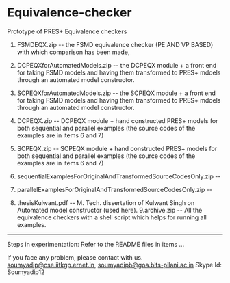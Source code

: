 # Equivalence-checker
Prototype of PRES+ Equivalence checkers



1. FSMDEQX.zip -- the FSMD equivalence checker (PE AND VP BASED) with which comparison has 
                      been made,

2. DCPEQXforAutomatedModels.zip -- the DCPEQX module + a front end 
                  for taking FSMD models and having them transformed to PRES+ 
                  mdoels through an automated model constructor.

3. SCPEQXforAutomatedModels.zip -- the SCPEQX module + a front end 
                  for taking FSMD models and having them transformed to PRES+ 
                  mdoels through an automated model constructor.



4. DCPEQX.zip -- DCPEQX module + hand constructed PRES+ models for both 
                 sequential and parallel examples (the source codes of the 
                 examples are in items 6 and 7)

5. SCPEQX.zip -- SCPEQX module + hand constructed PRES+ models for both 
                 sequential and parallel examples (the source codes of the 
                 examples are in items 6 and 7)


6. sequentialExamplesForOriginalAndTransformedSourceCodesOnly.zip -- 

7. parallelExamplesForOriginalAndTransformedSourceCodesOnly.zip -- 

8. thesisKulwant.pdf -- M. Tech. dissertation of Kulwant Singh on Automated 
                  model constructor (used here).
9.archive.zip -- All the equivalence checkers with a shell script which helps for running all examples.

----------

Steps in experimentation: Refer to the README files in items ...

If you face any problem, please contact with us.
soumyadip@cse.iitkgp.ernet.in, soumyadipb@goa.bits-pilani.ac.in
Skype Id: Soumyadip12
